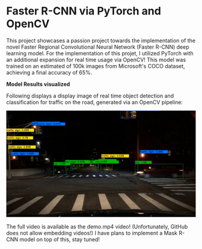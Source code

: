 # Faster R-CNN via PyTorch and OpenCV

This project showcases a passion project towards the implementation of the novel Faster Regional Convolutional Neural Network (Faster R-CNN) deep learning model. For the implementation of this projet, I utilized PyTorch with an additional expansion for real time usage via OpenCV! This model was trained on an estimated of 100k images from Microsoft's COCO dataset, achieving a final accuracy of 65%.

**Model Results visualized**

Following displays a display image of real time object detection and classification for traffic on the road, generated via an OpenCV pipeline:

![Demo Image](./F-R-CNN_demo-0.jpg)

The full video is available as the demo.mp4 video! (Unfortunately, GitHub does not allow embedding videos!)
I have plans to implement a Mask R-CNN model on top of this, stay tuned!


